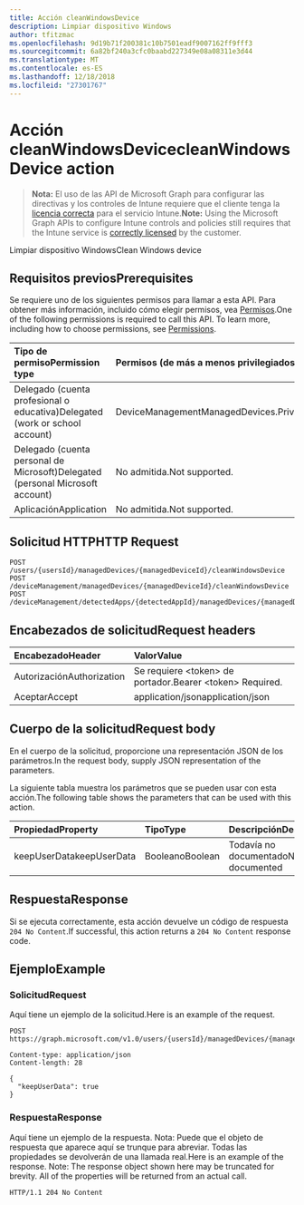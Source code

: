```yaml
---
title: Acción cleanWindowsDevice
description: Limpiar dispositivo Windows
author: tfitzmac
ms.openlocfilehash: 9d19b71f200381c10b7501eadf9007162ff9fff3
ms.sourcegitcommit: 6a82bf240a3cfc0baabd227349e08a08311e3d44
ms.translationtype: MT
ms.contentlocale: es-ES
ms.lasthandoff: 12/18/2018
ms.locfileid: "27301767"
---
```

# <a name="cleanwindowsdevice-action"></a><span data-ttu-id="43245-103">Acción cleanWindowsDevice</span><span class="sxs-lookup"><span data-stu-id="43245-103">cleanWindowsDevice action</span></span>

> <span data-ttu-id="43245-104">**Nota:** El uso de las API de Microsoft Graph para configurar las directivas y los controles de Intune requiere que el cliente tenga la [licencia correcta](https://go.microsoft.com/fwlink/?linkid=839381) para el servicio Intune.</span><span class="sxs-lookup"><span data-stu-id="43245-104">**Note:** Using the Microsoft Graph APIs to configure Intune controls and policies still requires that the Intune service is [correctly licensed](https://go.microsoft.com/fwlink/?linkid=839381) by the customer.</span></span>

<span data-ttu-id="43245-105">Limpiar dispositivo Windows</span><span class="sxs-lookup"><span data-stu-id="43245-105">Clean Windows device</span></span>
## <a name="prerequisites"></a><span data-ttu-id="43245-106">Requisitos previos</span><span class="sxs-lookup"><span data-stu-id="43245-106">Prerequisites</span></span>
<span data-ttu-id="43245-p101">Se requiere uno de los siguientes permisos para llamar a esta API. Para obtener más información, incluido cómo elegir permisos, vea [Permisos](/graph/permissions-reference).</span><span class="sxs-lookup"><span data-stu-id="43245-p101">One of the following permissions is required to call this API. To learn more, including how to choose permissions, see [Permissions](/graph/permissions-reference).</span></span>

|<span data-ttu-id="43245-109">Tipo de permiso</span><span class="sxs-lookup"><span data-stu-id="43245-109">Permission type</span></span>|<span data-ttu-id="43245-110">Permisos (de más a menos privilegiados)</span><span class="sxs-lookup"><span data-stu-id="43245-110">Permissions (from most to least privileged)</span></span>|
|:---|:---|
|<span data-ttu-id="43245-111">Delegado (cuenta profesional o educativa)</span><span class="sxs-lookup"><span data-stu-id="43245-111">Delegated (work or school account)</span></span>|<span data-ttu-id="43245-112">DeviceManagementManagedDevices.PriviligedOperation.All</span><span class="sxs-lookup"><span data-stu-id="43245-112">DeviceManagementManagedDevices.PriviligedOperation.All</span></span>|
|<span data-ttu-id="43245-113">Delegado (cuenta personal de Microsoft)</span><span class="sxs-lookup"><span data-stu-id="43245-113">Delegated (personal Microsoft account)</span></span>|<span data-ttu-id="43245-114">No admitida.</span><span class="sxs-lookup"><span data-stu-id="43245-114">Not supported.</span></span>|
|<span data-ttu-id="43245-115">Aplicación</span><span class="sxs-lookup"><span data-stu-id="43245-115">Application</span></span>|<span data-ttu-id="43245-116">No admitida.</span><span class="sxs-lookup"><span data-stu-id="43245-116">Not supported.</span></span>|

## <a name="http-request"></a><span data-ttu-id="43245-117">Solicitud HTTP</span><span class="sxs-lookup"><span data-stu-id="43245-117">HTTP Request</span></span>
<!-- {
  "blockType": "ignored"
}
-->
``` http
POST /users/{usersId}/managedDevices/{managedDeviceId}/cleanWindowsDevice
POST /deviceManagement/managedDevices/{managedDeviceId}/cleanWindowsDevice
POST /deviceManagement/detectedApps/{detectedAppId}/managedDevices/{managedDeviceId}/cleanWindowsDevice
```

## <a name="request-headers"></a><span data-ttu-id="43245-118">Encabezados de solicitud</span><span class="sxs-lookup"><span data-stu-id="43245-118">Request headers</span></span>
|<span data-ttu-id="43245-119">Encabezado</span><span class="sxs-lookup"><span data-stu-id="43245-119">Header</span></span>|<span data-ttu-id="43245-120">Valor</span><span class="sxs-lookup"><span data-stu-id="43245-120">Value</span></span>|
|:---|:---|
|<span data-ttu-id="43245-121">Autorización</span><span class="sxs-lookup"><span data-stu-id="43245-121">Authorization</span></span>|<span data-ttu-id="43245-122">Se requiere &lt;token&gt; de portador.</span><span class="sxs-lookup"><span data-stu-id="43245-122">Bearer &lt;token&gt; Required.</span></span>|
|<span data-ttu-id="43245-123">Aceptar</span><span class="sxs-lookup"><span data-stu-id="43245-123">Accept</span></span>|<span data-ttu-id="43245-124">application/json</span><span class="sxs-lookup"><span data-stu-id="43245-124">application/json</span></span>|

## <a name="request-body"></a><span data-ttu-id="43245-125">Cuerpo de la solicitud</span><span class="sxs-lookup"><span data-stu-id="43245-125">Request body</span></span>
<span data-ttu-id="43245-126">En el cuerpo de la solicitud, proporcione una representación JSON de los parámetros.</span><span class="sxs-lookup"><span data-stu-id="43245-126">In the request body, supply JSON representation of the parameters.</span></span>

<span data-ttu-id="43245-127">La siguiente tabla muestra los parámetros que se pueden usar con esta acción.</span><span class="sxs-lookup"><span data-stu-id="43245-127">The following table shows the parameters that can be used with this action.</span></span>

|<span data-ttu-id="43245-128">Propiedad</span><span class="sxs-lookup"><span data-stu-id="43245-128">Property</span></span>|<span data-ttu-id="43245-129">Tipo</span><span class="sxs-lookup"><span data-stu-id="43245-129">Type</span></span>|<span data-ttu-id="43245-130">Descripción</span><span class="sxs-lookup"><span data-stu-id="43245-130">Description</span></span>|
|:---|:---|:---|
|<span data-ttu-id="43245-131">keepUserData</span><span class="sxs-lookup"><span data-stu-id="43245-131">keepUserData</span></span>|<span data-ttu-id="43245-132">Booleano</span><span class="sxs-lookup"><span data-stu-id="43245-132">Boolean</span></span>|<span data-ttu-id="43245-133">Todavía no documentado</span><span class="sxs-lookup"><span data-stu-id="43245-133">Not yet documented</span></span>|



## <a name="response"></a><span data-ttu-id="43245-134">Respuesta</span><span class="sxs-lookup"><span data-stu-id="43245-134">Response</span></span>
<span data-ttu-id="43245-135">Si se ejecuta correctamente, esta acción devuelve un código de respuesta `204 No Content`.</span><span class="sxs-lookup"><span data-stu-id="43245-135">If successful, this action returns a `204 No Content` response code.</span></span>

## <a name="example"></a><span data-ttu-id="43245-136">Ejemplo</span><span class="sxs-lookup"><span data-stu-id="43245-136">Example</span></span>
### <a name="request"></a><span data-ttu-id="43245-137">Solicitud</span><span class="sxs-lookup"><span data-stu-id="43245-137">Request</span></span>
<span data-ttu-id="43245-138">Aquí tiene un ejemplo de la solicitud.</span><span class="sxs-lookup"><span data-stu-id="43245-138">Here is an example of the request.</span></span>
``` http
POST https://graph.microsoft.com/v1.0/users/{usersId}/managedDevices/{managedDeviceId}/cleanWindowsDevice

Content-type: application/json
Content-length: 28

{
  "keepUserData": true
}
```

### <a name="response"></a><span data-ttu-id="43245-139">Respuesta</span><span class="sxs-lookup"><span data-stu-id="43245-139">Response</span></span>
<span data-ttu-id="43245-p102">Aquí tiene un ejemplo de la respuesta. Nota: Puede que el objeto de respuesta que aparece aquí se trunque para abreviar. Todas las propiedades se devolverán de una llamada real.</span><span class="sxs-lookup"><span data-stu-id="43245-p102">Here is an example of the response. Note: The response object shown here may be truncated for brevity. All of the properties will be returned from an actual call.</span></span>
``` http
HTTP/1.1 204 No Content
```



